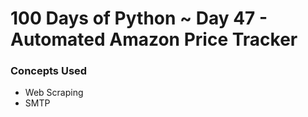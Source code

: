 # 100 Days of Python ~ Day 47 - Automated Amazon Price Tracker

### Concepts Used
* Web Scraping
* SMTP